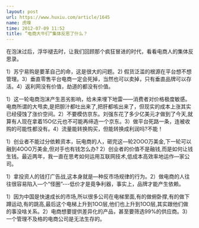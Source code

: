 ```yaml
---
layout: post
url: https://www.huxiu.com/article/1645
name: 虎嗅
time: 2012-07-09 11:52
title: ”电商大牛们“集体反思了什么？
---
```

在泡沫过后，浮华褪去时，让我们回顾那个疯狂冒进的时代，看看电商人的集体反思录。

1）苏宁易购是要革自己的命，这是很大的问题。2) 假货泛滥的根源在平台想不想管理。3）垂直零售平台电商一定会死掉，当然也可以卖掉，只有垂直品牌可以存活。4）返利网没有价值，劫道的都没有价值。

1）这一轮电商泡沫产生恶劣影响，给未来埋下地雷——消费者对价格极度敏感。电商所谓的大甩卖,是把胆汁都吐出来了,把肝都咳出来了，但现实的成本上涨其实已经侵蚀了涨价空间。2）不要模仿京东。刘强东花了多少亿美元才做到了今天,就算有人现在拿着15O亿元也不可能再缔造一个京东。3）做平台死路一条，连被收购的可能性都没有。4）流量能转换购买，但能转换成利润吗?不能！

1）创业者不能过分依赖资本，玩电商的人，砸完这—轮2OOO万美金,下一轮可以融到4OOO万美金,但对手也有钱怎么办? 2）创业者的价值不是融钱,而是如何让钱生钱。最近两年，我一直在思考如何运用互联网技术,低成本高效率地运作—家公司。

1）拿投资人的钱打广告战,这本身就是—种反市场规律的行为。2）做电商的人往往很容易陷入—个“怪圈”---低价才是竟争利器，事实上，品牌才能产生依赖。

1）因为中国是快速成长的市场,所以很多公司在电梯里面,有的做俯卧撑,有的做下蹲运动,有的跳高,最后这个电梯上升到1OO层,他们也上升到1OO层,其实跟他们做的事没啥关系。2）电商想要提供差异化的产品，甚至要筛选99%的供应商。3）一个管理不及格的电商公司是无法生存的。

